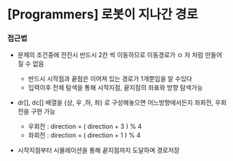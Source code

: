 # [Programmers] 로봇이 지나간 경로

### 접근법

- 문제의 조건중에 전진시 반드시 2칸 씩 이동하므로  이동경로가 ㅁ 자 처럼 만들어 질 수 없음
  - 반드시 시작점과 끝점은 이어져 있는 경로가 1개뿐임을 알 수있다
  - 입력이후 전체 탐색을 통해 시작지점, 끝지점의 좌표와 방향 탐색가능

- dr[], dc[] 배열을 {상, 우 ,하, 좌} 로 구성해놓으면 어느방향에서든지 좌회전, 우회전을 구현 가능
  - 우회전 : direction = ( direction + 3 ) % 4
  - 좌회전 : direction = ( direction + 1 ) % 4

- 시작지점부터 시물레이션을 통해 끝지점까지 도달하며 경로저장